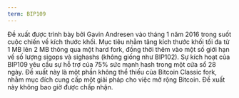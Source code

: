 ```yaml
---
term: BIP109
---
```


Đề xuất được trình bày bởi Gavin Andresen vào tháng 1 năm 2016 trong suốt cuộc chiến về kích thước khối. Mục tiêu nhằm tăng kích thước khối tối đa từ 1 MB lên 2 MB thông qua một hard fork, đồng thời thêm vào một số giới hạn về số lượng sigops và sighashs (không giống như BIP102). Sự kích hoạt của BIP109 yêu cầu sự hỗ trợ của 75% sức mạnh hash trong một cửa sổ 28 ngày. Đề xuất này là một phần không thể thiếu của Bitcoin Classic fork, nhằm mục đích cung cấp một giải pháp cho việc mở rộng Bitcoin. Đề xuất này không bao giờ được chấp nhận.